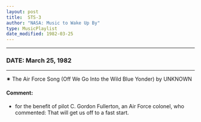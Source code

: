 ```yaml
---
layout: post
title:  STS-3
author: "NASA: Music to Wake Up By"
type: MusicPlaylist
date_modified: 1982-03-25
---
```


----
### DATE: March 25, 1982
----
✷ The Air Force Song (Off We Go Into the Wild Blue Yonder) by UNKNOWN

#### Comment:
* for the benefit of  pilot C. Gordon Fullerton, an Air Force colonel, who commented: That will get us off to a fast start.
